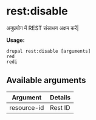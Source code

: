 # rest:disable
अनुप्रयोग में REST संसाधन अक्षम करें|

**Usage:**
```
drupal rest:disable [arguments]
red
redi
```

## Available arguments
Argument | Details
---------|-------------
resource-id | Rest ID
